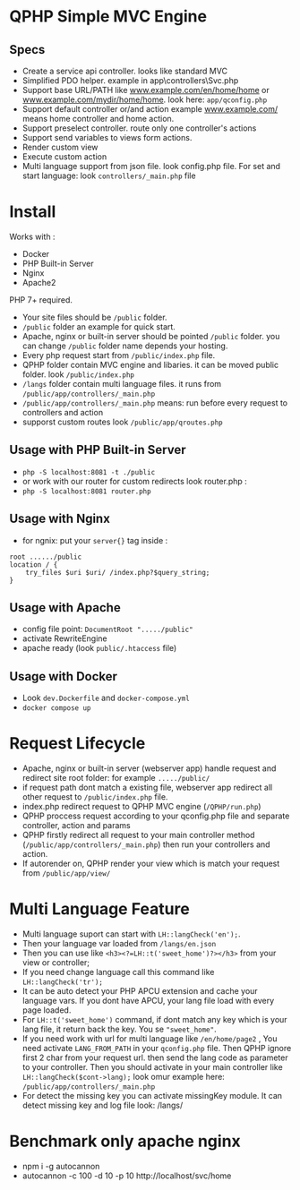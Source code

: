 # QPHP Simple MVC Engine

 ## Specs
- Create a service api controller. looks like standard MVC 
- Simplified PDO helper. example in app\controllers\Svc.php
- Support base URL/PATH like www.example.com/en/home/home or  www.example.com/mydir/home/home. look here: `app/qconfig.php`
- Support default controller or/and action example www.example.com/ means home controller and home action.
- Support preselect controller. route only one controller's actions 
- Support send variables to views form actions.
- Render custom view
- Execute custom action
- Multi language support from json file. look config.php file. For set and start language: look `controllers/_main.php`  file 

# Install
Works with :
- Docker
- PHP Built-in Server 
- Nginx
- Apache2

PHP 7+ required. 
- Your site files should be `/public` folder.
- `/public` folder an example for quick start.
- Apache, nginx or built-in server should be pointed `/public` folder. you can change `/public` folder name depends your hosting.
- Every php request start from `/public/index.php` file.
- QPHP folder contain MVC engine and libaries. it can be moved public folder.  look `/public/index.php`
- `/langs` folder contain multi language files. it runs from `/public/app/controllers/_main.php`
- `/public/app/controllers/_main.php` means: run before every request to controllers and action
- supporst custom routes look  `/public/app/qroutes.php`

## Usage with PHP Built-in Server 
- `php -S localhost:8081 -t ./public`
- or work with our router for custom redirects look router.php :
- `php -S localhost:8081 router.php`

## Usage with Nginx 
- for ngnix: put your `server{}` tag inside :
```
root ....../public
location / {
    try_files $uri $uri/ /index.php?$query_string;
}
```
## Usage with Apache 
- config file point: `DocumentRoot "...../public"`
- activate RewriteEngine
- apache ready (look `public/.htaccess` file)

## Usage with Docker 
- Look `dev.Dockerfile` and  `docker-compose.yml`
- `docker compose up`

# Request Lifecycle
- Apache, nginx or built-in server (webserver app) handle request and redirect site root folder: for example `...../public/`
- if request path dont match a existing file, webserver app redirect all other request to `/public/index.php` file.
- index.php redirect request to  QPHP MVC engine (`/QPHP/run.php`)
- QPHP proccess request according to your qconfig.php file and separate controller, action and params
- QPHP firstly redirect all request to your  main controller method (`/public/app/controllers/_main.php`) then run your controllers and action. 
- If autorender on, QPHP render your view which is match your request from `/public/app/view/`

# Multi Language Feature
- Multi language suport can start with `LH::langCheck('en');`.  
- Then your language var loaded from `/langs/en.json` 
- Then you can use like  `<h3><?=LH::t('sweet_home')?></h3>` from your view or controller; 
- If you need change language call this command  like `LH::langCheck('tr');`
- It can be auto detect your PHP APCU extension and cache your language vars. If you dont have APCU, your lang file  load with every page loaded. 
- For `LH::t('sweet_home')` command, if dont match any key which is your lang file, it return back the key. You se `"sweet_home"`.
- If you need work with url for multi language like `/en/home/page2` , You need activate `LANG_FROM_PATH` in your `qconfig.php` file. Then QPHP ignore first 2 char from your request url. then send the lang code as parameter to your controller. Then you should activate in your main controller like `LH::langCheck($cont->lang);` look omur example here: `/public/app/controllers/_main.php`
- For detect the missing key you can activate missingKey module. It can detect missing key and log file look: /langs/
# Benchmark only apache nginx
-  npm i -g autocannon
- autocannon -c 100 -d 10 -p 10  http://localhost/svc/home